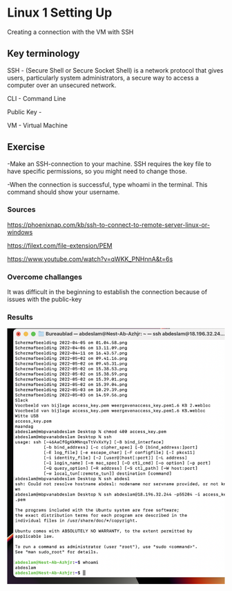 # Linux 1 Setting Up

Creating a connection with the VM with SSH

## Key terminology
SSH - (Secure Shell or Secure Socket Shell) is a network protocol that gives users, particularly system administrators, a secure way to access a computer over an unsecured network.

CLI - Command Line

Public Key -

VM - Virtual Machine

## Exercise

-Make an SSH-connection to your machine. SSH requires the key file to have specific permissions, so you might need to change those. 

-When the connection is successful, type whoami in the terminal. This command should show your username.

### Sources
https://phoenixnap.com/kb/ssh-to-connect-to-remote-server-linux-or-windows

https://filext.com/file-extension/PEM

https://www.youtube.com/watch?v=qWKK_PNHnnA&t=6s


### Overcome challanges

It was difficult in the beginning to establish the connection because of issues with the public-key
### Results


![screenshot](../00_includes/Linux1.png)